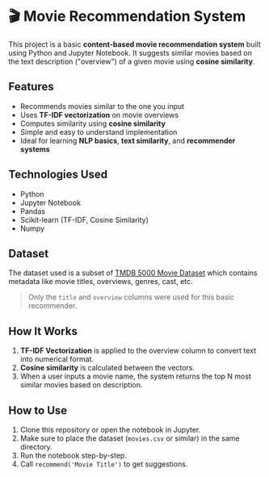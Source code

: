 # 🎬 Movie Recommendation System

This project is a basic **content-based movie recommendation system** built using Python and Jupyter Notebook. It suggests similar movies based on the text description ("overview") of a given movie using **cosine similarity**.

##  Features

- Recommends movies similar to the one you input
- Uses **TF-IDF vectorization** on movie overviews
- Computes similarity using **cosine similarity**
- Simple and easy to understand implementation
- Ideal for learning **NLP basics**, **text similarity**, and **recommender systems**

##  Technologies Used

- Python 
- Jupyter Notebook 
- Pandas
- Scikit-learn (TF-IDF, Cosine Similarity)
- Numpy

##  Dataset

The dataset used is a subset of [TMDB 5000 Movie Dataset](https://www.kaggle.com/datasets/tmdb/tmdb-movie-metadata) which contains metadata like movie titles, overviews, genres, cast, etc.

> Only the `title` and `overview` columns were used for this basic recommender.

##  How It Works

1. **TF-IDF Vectorization** is applied to the overview column to convert text into numerical format.
2. **Cosine similarity** is calculated between the vectors.
3. When a user inputs a movie name, the system returns the top N most similar movies based on description.

##  How to Use

1. Clone this repository or open the notebook in Jupyter.
2. Make sure to place the dataset (`movies.csv` or similar) in the same directory.
3. Run the notebook step-by-step.
4. Call `recommend('Movie Title')` to get suggestions.

